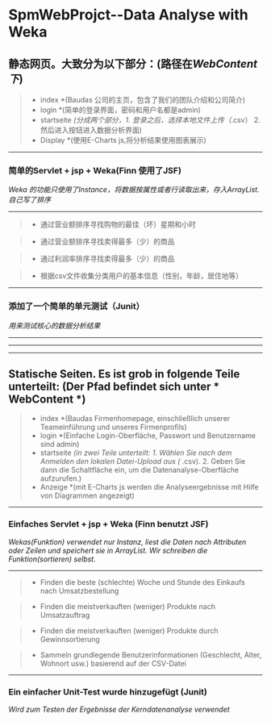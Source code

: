# SpmWebProjct--Data Analyse with Weka

## 静态网页。大致分为以下部分：(路径在*WebContent下*)

>* index *(Baudas 公司的主页，包含了我们的团队介绍和公司简介)
>* login *(简单的登录界面，密码和用户名都是admin)
>* startseite *(分成两个部分，1. 登录之后，选择本地文件上传（*.csv）  2. 然后进入按钮进入数据分析界面)
>* Display *(使用E-Charts js,将分析结果使用图表展示)


----------


### 简单的Servlet + jsp + Weka(Finn 使用了JSF)
*Weka 的功能只使用了Instance，将数据按属性或者行读取出来，存入ArrayList.自己写了排序*
*******

>* 通过营业额排序寻找购物的最佳（坏）星期和小时

>* 通过营业额排序寻找卖得最多（少）的商品

>* 通过利润率排序寻找卖得最多（少）的商品

>* 根据csv文件收集分类用户的基本信息（性别，年龄，居住地等）



----------



### 添加了一个简单的单元测试（Junit）
*用来测试核心的数据分析结果*




**********
----------
**********



## Statische Seiten. Es ist grob in folgende Teile unterteilt: (Der Pfad befindet sich unter * WebContent *)

>* index *(Baudas Firmenhomepage, einschließlich unserer Teameinführung und unseres Firmenprofils)
>* login *(Einfache Login-Oberfläche, Passwort und Benutzername sind admin)
>* startseite *(in zwei Teile unterteilt: 1. Wählen Sie nach dem Anmelden den lokalen Datei-Upload aus (* .csv). 2. Geben Sie dann die Schaltfläche ein, um die Datenanalyse-Oberfläche aufzurufen.)
>* Anzeige *(mit E-Charts js werden die Analyseergebnisse mit Hilfe von Diagrammen angezeigt)


----------


### Einfaches Servlet + jsp + Weka (Finn benutzt JSF)
*Wekas(Funktion) verwendet nur Instanz, liest die Daten nach Attributen oder Zeilen und speichert sie in ArrayList. Wir schreiben die Funktion(sortieren) selbst.*
*******

>* Finden die beste (schlechte) Woche und Stunde des Einkaufs nach Umsatzbestellung

>* Finden die meistverkauften (weniger) Produkte nach Umsatzauftrag

>* Finden die meistverkauften (weniger) Produkte durch Gewinnsortierung

>* Sammeln grundlegende Benutzerinformationen (Geschlecht, Alter, Wohnort usw.) basierend auf der CSV-Datei



----------



### Ein einfacher Unit-Test wurde hinzugefügt (Junit)
*Wird zum Testen der Ergebnisse der Kerndatenanalyse verwendet*

 
